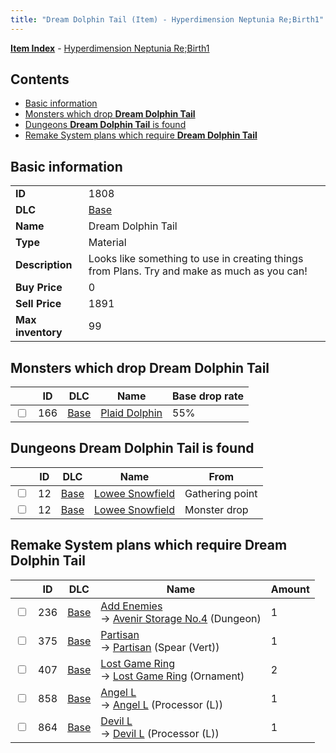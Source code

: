 ```yaml
---
title: "Dream Dolphin Tail (Item) - Hyperdimension Neptunia Re;Birth1"
---
```


[**Item Index**](/neptunia/rb1/item/index.html) - [Hyperdimension Neptunia Re;Birth1](/neptunia/rb1)

## Contents

- [Basic information](#basic-information)
- [Monsters which drop **Dream Dolphin Tail**](#monsters-which-drop-dream-dolphin-tail)
- [Dungeons **Dream Dolphin Tail** is found](#dungeons-dream-dolphin-tail-is-found)
- [Remake System plans which require **Dream Dolphin Tail**](#remake-system-plans-which-require-dream-dolphin-tail)

## Basic information

|   |   |
| -- | -- |
| **ID** | 1808 |
| **DLC** | [Base](/neptunia/rb1/dlc/1-base.html) |
| **Name** | Dream Dolphin Tail |
| **Type** | Material |
| **Description** | Looks like something to use in creating things from Plans. Try and make as much as you can! |
| **Buy Price** | 0 |
| **Sell Price** | 1891 |
| **Max inventory** | 99 |

## Monsters which drop **Dream Dolphin Tail**

|    | ID | DLC | Name | Base drop rate |
| -- | -- | --- | ---- | -------------- |
| <input type="checkbox" id="rb1-monster-1-166" class="trackbox" /> | 166 | [Base](/neptunia/rb1/dlc/1-base.html) | [Plaid Dolphin](/neptunia/rb1/monster/1-166-plaid-dolphin.html) | 55% |

## Dungeons **Dream Dolphin Tail** is found

|    | ID | DLC | Name | From |
| -- | -- | --- | ---- | ---- |
| <input type="checkbox" id="rb1-dungeon-1-12" class="trackbox" /> | 12 | [Base](/neptunia/rb1/dlc/1-base.html) | [Lowee Snowfield](/neptunia/rb1/dungeon/1-12-lowee-snowfield.html) | Gathering point |
| <input type="checkbox" id="rb1-dungeon-1-12" class="trackbox" /> | 12 | [Base](/neptunia/rb1/dlc/1-base.html) | [Lowee Snowfield](/neptunia/rb1/dungeon/1-12-lowee-snowfield.html) | Monster drop |

## Remake System plans which require **Dream Dolphin Tail**

|    | ID | DLC | Name | Amount |
| -- | -- | --- | ---- | ------ |
| <input type="checkbox" id="rb1-remake-1-236" class="trackbox" /> | 236 | [Base](/neptunia/rb1/dlc/1-base.html) | [Add Enemies](/neptunia/rb1/remake/1-236-add-enemies.html)<br />→ [Avenir Storage No.4](/neptunia/rb1/dungeon/1-13-avenir-storage-no-4.html) (Dungeon) | 1 |
| <input type="checkbox" id="rb1-remake-1-375" class="trackbox" /> | 375 | [Base](/neptunia/rb1/dlc/1-base.html) | [Partisan](/neptunia/rb1/remake/1-375-partisan.html)<br />→ [Partisan](/neptunia/rb1/item/1-2107-partisan.html) (Spear (Vert)) | 1 |
| <input type="checkbox" id="rb1-remake-1-407" class="trackbox" /> | 407 | [Base](/neptunia/rb1/dlc/1-base.html) | [Lost Game Ring](/neptunia/rb1/remake/1-407-lost-game-ring.html)<br />→ [Lost Game Ring](/neptunia/rb1/item/1-2733-lost-game-ring.html) (Ornament) | 2 |
| <input type="checkbox" id="rb1-remake-1-858" class="trackbox" /> | 858 | [Base](/neptunia/rb1/dlc/1-base.html) | [Angel L](/neptunia/rb1/remake/1-858-angel-l.html)<br />→ [Angel L](/neptunia/rb1/item/1-4437-angel-l.html) (Processor (L)) | 1 |
| <input type="checkbox" id="rb1-remake-1-864" class="trackbox" /> | 864 | [Base](/neptunia/rb1/dlc/1-base.html) | [Devil L](/neptunia/rb1/remake/1-864-devil-l.html)<br />→ [Devil L](/neptunia/rb1/item/1-4443-devil-l.html) (Processor (L)) | 1 |